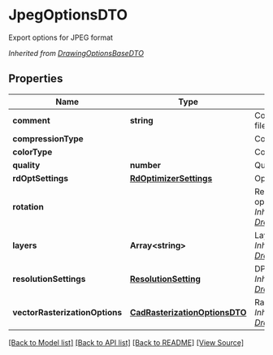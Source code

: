 ﻿# JpegOptionsDTO
Export options for JPEG format

*Inherited from [DrawingOptionsBaseDTO](DrawingOptionsBaseDTO.md)*
## Properties
Name | Type | Description | Notes
------------ | ------------- | ------------- | -------------
**comment** | **string** | Comment to Resulting file | [optional]
**compressionType** |  | Compression type | 
**colorType** |  | Color type | 
**quality** | **number** | Quality level | 
**rdOptSettings** | [**RdOptimizerSettings**](RdOptimizerSettings.md) | Optimizer settings | [optional]
**rotation** |  | Resulting rotation operation<br />*Inherited from [DrawingOptionsBaseDTO](DrawingOptionsBaseDTO.md)* | 
**layers** | **Array&lt;string&gt;** | Layers to export<br />*Inherited from [DrawingOptionsBaseDTO](DrawingOptionsBaseDTO.md)* | [optional]
**resolutionSettings** | [**ResolutionSetting**](ResolutionSetting.md) | DPI resolution settings<br />*Inherited from [DrawingOptionsBaseDTO](DrawingOptionsBaseDTO.md)* | [optional]
**vectorRasterizationOptions** | [**CadRasterizationOptionsDTO**](CadRasterizationOptionsDTO.md) | Raster options<br />*Inherited from [DrawingOptionsBaseDTO](DrawingOptionsBaseDTO.md)* | [optional]

[[Back to Model list]](../README.md#documentation-for-models) [[Back to API list]](../README.md#documentation-for-api-endpoints) [[Back to README]](../README.md) [[View Source]](../src/models/jpegOptionsDTO.ts)

